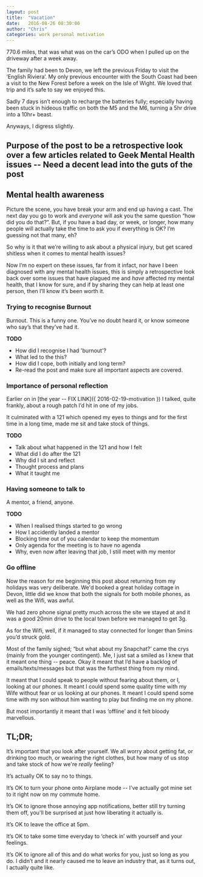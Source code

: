 ```yaml
---
layout: post
title:  "Vacation"
date:   2016-08-26 08:30:00
author: "Chris"
categories: work personal motivation
---
```

770.6 miles, that was what was on the car&rsquo;s ODO when I pulled up on the driveway after a week away.

The family had been to Devon, we left the previous Friday to visit the &lsquo;English Riviera&rsquo;. My only previous encounter with the South Coast had been a visit to the New Forest before a week on the Isle of Wight. We loved that trip and it&rsquo;s safe to say we enjoyed this.

Sadly 7 days isn&rsquo;t enough to recharge the batteries fully; especially having been stuck in hideous traffic on both the M5 and the M6, turning a 5hr drive into a 10hr+ beast.

Anyways, I digress slightly.

## Purpose of the post to be a retrospective look over a few articles related to Geek Mental Health issues -- Need a decent lead into the guts of the post

## Mental health awareness

Picture the scene, you have break your arm and end up having a cast. The next day you go to work and _everyone_ will ask you the same question &ldquo;how did you do that?&rdquo;. But, if you have a bad day, or week, or longer, how many people will actually take the time to ask you if everything is OK? I&rsquo;m guessing not that many, eh?

So why is it that we&rsquo;re willing to ask about a physical injury, but get scared shitless when it comes to mental health issues?

Now I&rsquo;m no expert on these issues, far from it infact, nor have I been diagnosed with any mental health issues, this is simply a retrospective look back over some issues that have plagued me and _have_ affected my mental health, that I know for sure, and if by sharing they can help at least one person, then I&rsquo;ll know it&rsquo;s been worth it.

### Trying to recognise Burnout

Burnout. This is a funny one. You&rsquo;ve no doubt heard it, or know someone who say&rsquo;s that they&rsquo;ve had it.

**TODO**
- How did I recognise I had 'burnout'?
- What led to the this?
- How did I cope, both initially and long term?
- Re-read the post and make sure all important aspects are covered.

### Importance of personal reflection

Earlier on in [the year -- FIX LINK]({ 2016-02-19-motivation }) I talked, quite frankly, about a rough patch I&rsquo;d hit in one of my jobs.

It culminated with a 121 which opened my eyes to things and for the first time in a long time, made me sit and take stock of things.

**TODO**
- Talk about what happened in the 121 and how I felt
- What did I do after the 121
- Why did I sit and reflect
- Thought process and plans
- What it taught me

### Having someone to talk to

A mentor, a friend, anyone.

**TODO**
- When I realised things started to go wrong
- How I accidently landed a mentor
- Blocking time out of you calendar to keep the momentum
- Only agenda for the meeting is to have no agenda
- Why, even now after leaving that job, I still meet with my mentor

### Go offline

Now the reason for me beginning this post about returning from my holidays was very deliberate. We'd booked a great holiday cottage in Devon, little did we know that both the signals for both mobile phones, as well as the Wifi, was awful.

We had zero phone signal pretty much across the site we stayed at and it was a good 20min drive to the local town before we managed to get 3g.

As for the Wifi, well, if it managed to stay connected for longer than 5mins you&rsquo;d struck gold.

Most of the family sighed; &ldquo;but what about my Snapchat?&rsquo; came the crys (mainly from the younger contingent). Me, I just sat a smiled as I knew that it meant one thing -- peace. Okay it meant that I&rsquo;d have a backlog of emails/texts/messages but that was the furthest thing from my mind.

It meant that I could speak to people without fearing about them, or I, looking at our phones. It meant I could spend some quality time with my Wife without fear or us looking at our phones. It meant I could spend some time with my son without him wanting to play but finding me on my phone.

But most importantly it meant that I was &lsquo;offline&rsquo; and it felt bloody marvellous.

## TL;DR;

It&rsquo;s important that you look after yourself. We all worry about getting fat, or drinking too much, or wearing the right clothes, but how many of us stop and take stock of how we're _really_ feeling?

It&rsquo;s actually OK to say no to things.

It&rsquo;s OK to turn your phone onto Airplane mode -- I&rsquo;ve actually got mine set to it right now on my commute home.

It&rsquo;s OK to ignore those annoying app notifications, better still try turning them off, you'll be surprised at just how liberating it actually is.

It&rsquo;s OK to leave the office at 5pm.

It&rsquo;s OK to take some time everyday to &lsquo;check in&rsquo; with yourself and your feelings.

It&rsquo;s OK to ignore all of this and do what works for you, just so long as you do. I didn&rsquo;t and it nearly caused me to leave an industry that, as it turns out, I actually quite like.
